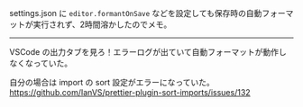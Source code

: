 settings.json に `editor.formantOnSave` などを設定しても保存時の自動フォーマットが実行されず、2時間溶かしたのでメモ。

---

VSCode の出力タブを見ろ！エラーログが出ていて自動フォーマットが動作しなくなっていた。

自分の場合は import の sort 設定がエラーになっていた。
https://github.com/IanVS/prettier-plugin-sort-imports/issues/132
